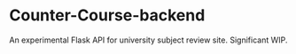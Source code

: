 # Counter-Course-backend
An experimental Flask API for university subject review site. Significant WIP.
